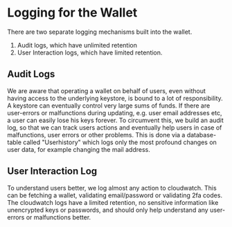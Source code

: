 # Logging for the Wallet

There are two separate logging mechanisms built into the wallet.

1. Audit logs, which have unlimited retention
2. User Interaction logs, which have limited retention.

## Audit Logs

We are aware that operating a wallet on behalf of users, even without having access to the underlying keystore, is bound to a lot of responsibility. A keystore can eventually control very large sums of funds. If there are user-errors or malfunctions during updating, e.g. user email addresses etc, a user can easily lose his keys forever. To circumvent this, we build an audit log, so that we can track users actions and eventually help users in case of malfunctions, user errors or other problems. This is done via a database-table called "Userhistory" which logs only the most profound changes on user data, for example changing the mail address.

## User Interaction Log

To understand users better, we log almost any action to cloudwatch. This can be fetching a wallet, validating email/password or validating 2fa codes. The cloudwatch logs have a limited retention, no sensitive information like unencrypted keys or passwords, and should only help understand any user-errors or malfunctions better.
